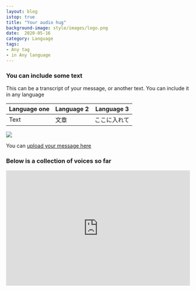 ```yaml
---
layout: blog
istop: true
title: "Your audio hug"
background-image: style/images/logo.png
date:  2020-05-16
category: Language
tags:
- Any tag
- in Any language
---
```

<!-- Text content 
Pleasde delete anything you don't want -->

### You can include some text
 
This can be a transcript of your message, or another text.
You can include it in any language

<!-- If you want to do a table -->


| Language one | Language 2 | Language 3 |
| -------- | -------- | -------- |
| Text     | 文章     | ここに入れて     |



<!-- Code snippet for image (insert the link to the image)

Please place images in assets/images/your-entry-name.jpg -->

![](https://i.imgur.com/3mWps4f.png) 

You can [upload your message here](https://form.jotform.com/201356271318046)

<!-- Paste the iframe link to the audio below -->

### Below is a collection of voices so far

<iframe title="We are the Pride Polyphony" src="https://www.podbean.com/media/player/ujmct-dcb788&?from=usersite&vjs=1&skin=1&fonts=Helvetica&auto=1&download=1" height="315" width="100%" style="border: none;" scrolling="no" data-name="pb-iframe-player"></iframe>